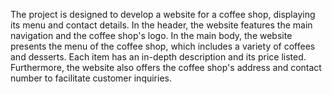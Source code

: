 The project is designed to develop a website for a coffee shop, displaying its menu and contact details. In the header, the website features the main navigation and the coffee shop's logo. In the main body, the website presents the menu of the coffee shop, which includes a variety of coffees and desserts. Each item has an in-depth description and its price listed. Furthermore, the website also offers the coffee shop's address and contact number to facilitate customer inquiries.
